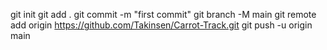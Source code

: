 git init
git add .
git commit -m "first commit"
git branch -M main
git remote add origin https://github.com/Takinsen/Carrot-Track.git
git push -u origin main
